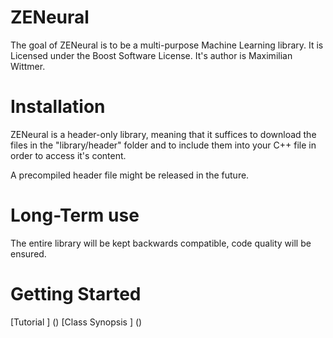 # ZENeural
The goal of ZENeural is to be a multi-purpose Machine Learning library.
It is Licensed under the Boost Software License.
It's author is Maximilian Wittmer.


# Installation
ZENeural is a header-only library, meaning that it suffices to download the files in the "library/header" folder and to include them into your C++ file in order to access it's content.

A precompiled header file might be released in the future.

# Long-Term use
The entire library will be kept backwards compatible, code quality will be ensured.

# Getting Started

[Tutorial <work In progress>] ()
[Class Synopsis <work in progress>] ()

